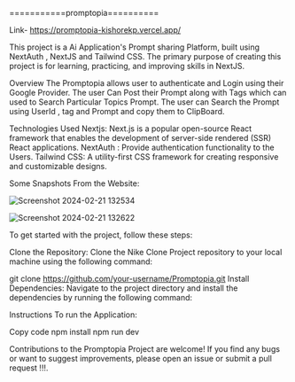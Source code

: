 ===========promptopia==========

Link- https://promptopia-kishorekp.vercel.app/

This project is a Ai Application's Prompt sharing Platform, built using NextAuth , NextJS and Tailwind CSS. The primary purpose of creating this project is for learning, practicing, and improving skills in NextJS.

Overview
The Promptopia allows user to authenticate and Login using their Google Provider. The user Can Post their Prompt along with Tags which can used to Search Particular Topics Prompt. The user can Search the Prompt using UserId , tag and Prompt and copy them to ClipBoard.

Technologies Used
Nextjs: Next.js is a popular open-source React framework that enables the development of server-side rendered (SSR) React applications. 
NextAuth : Provide authentication functionality to the Users.
Tailwind CSS: A utility-first CSS framework for creating responsive and customizable designs.

Some Snapshots From the Website:

![Screenshot 2024-02-21 132534](https://github.com/kishore161003/Promptopia/assets/116169099/7727a266-61b4-4980-815b-bcf086516b2f)


![Screenshot 2024-02-21 132622](https://github.com/kishore161003/Promptopia/assets/116169099/d8cad111-57d6-42a8-b658-7c744f3a910d)

To get started with the project, follow these steps:

Clone the Repository: Clone the Nike Clone Project repository to your local machine using the following command:

git clone https://github.com/your-username/Promptopia.git
Install Dependencies: Navigate to the project directory and install the dependencies by running the following command:

Instructions To run the Application:

Copy code
npm install
npm run dev

Contributions to the Promptopia Project are welcome! If you find any bugs or want to suggest improvements, please open an issue or submit a pull request !!!.
